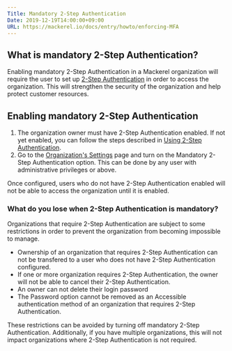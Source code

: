 ```yaml
---
Title: Mandatory 2-Step Authentication
Date: 2019-12-19T14:00:00+09:00
URL: https://mackerel.io/docs/entry/howto/enforcing-MFA
---
```


## What is mandatory 2-Step Authentication?

Enabling mandatory 2-Step Authentication in a Mackerel organization will require the user to set up [2-Step Authentication](https://mackerel.io/docs/entry/howto/MFA) in order to access the organization. This will strengthen the security of the organization and help protect customer resources.

## Enabling mandatory 2-Step Authentication

1. The organization owner must have 2-Step Authentication enabled. If not yet enabled, you can follow the steps described in [Using 2-Step Authentication](https://mackerel.io/docs/entry/howto/MFA).
2. Go to the [Organization's Settings](https://mackerel.io/my?tab=setting) page and turn on the Mandatory 2-Step Authentication option. This can be done by any user with administrative privileges or above.

Once configured, users who do not have 2-Step Authentication enabled will not be able to access the organization until it is enabled.

### What do you lose when 2-Step Authentication is mandatory?

Organizations that require 2-Step Authentication are subject to some restrictions in order to prevent the organization from becoming impossible to manage.

- Ownership of an organization that requires 2-Step Authentication can not be transfered to a user who does not have 2-Step Authentication configured.
- If one or more organization requires 2-Step Authentication, the owner will not be able to cancel their 2-Step Authentication.
- An owner can not delete their login password
- The Password option cannot be removed as an Accessible authentication method of an organization that requires 2-Step Authentication.

These restrictions can be avoided by turning off mandatory 2-Step Authentication. Additionally, if you have multiple organizations, this will not impact organizations where 2-Step Authentication is not required.
